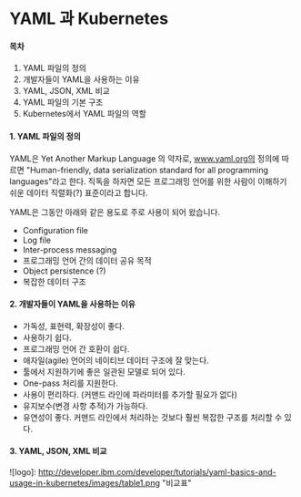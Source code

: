 # **YAML 과 Kubernetes**


#### 목차

1. YAML 파일의 정의
2. 개발자들이 YAML을 사용하는 이유
3. YAML, JSON, XML 비교
4. YAML 파일의 기본 구조
5. Kubernetes에서 YAML 파일의 역할


#### 1. YAML 파일의 정의

YAML은 Yet Another Markup Language 의 약자로, www.yaml.org의 정의에 따르면 "Human-friendly, data serialization standard for all programming languages"라고 한다. 직독을 하자면 모든 프로그래밍 언어를 위한 사람이 이해하기 쉬운 데이터 직렬화(?) 표준이라고 합니다.

YAML은 그동안 아래와 같은 용도로 주로 사용이 되어 왔습니다.
- Configuration file
- Log file
- Inter-process messaging
- 프로그래밍 언어 간의 데이터 공유 목적
- Object persistence (?)
- 복잡한 데이터 구조

#### 2. 개발자들이 YAML을 사용하는 이유

- 가독성, 표현력, 확장성이 좋다.
- 사용하기 쉽다.
- 프로그래밍 언어 간 호환이 쉽다.
- 애자일(agile) 언어의 네이티브 데이터 구조에 잘 맞는다.
- 툴에서 지원하기에 좋은 일관된 모델로 되어 있다.
- One-pass 처리를 지원한다.
- 사용이 편리하다. (커맨드 라인에 파라미터를 추가할 필요가 없다)
- 유지보수(변경 사항 추적)가 가능하다.
- 유연성이 좋다. 커맨드 라인에서 처리하는 것보다 훨씬 복잡한 구조를 처리할 수 있다.

#### 3. YAML, JSON, XML 비교

![logo]: http://developer.ibm.com/developer/tutorials/yaml-basics-and-usage-in-kubernetes/images/table1.png "비교표"
